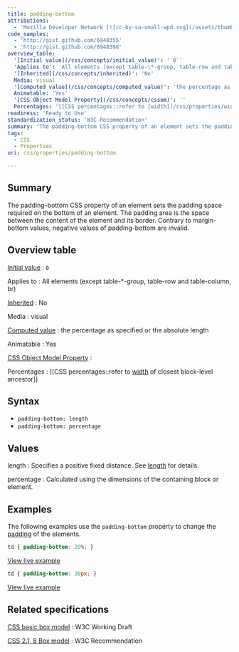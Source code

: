 ```yaml
---
title: padding-bottom
attributions:
  - 'Mozilla Developer Network [![cc-by-sa-small-wpd.svg](/assets/thumb/8/8c/cc-by-sa-small-wpd.svg/120px-cc-by-sa-small-wpd.svg.png)](http://creativecommons.org/licenses/by-sa/3.0/us/).'
code_samples:
  - 'http://gist.github.com/6948355'
  - 'http://gist.github.com/6948398'
overview_table:
  '[Initial value](/css/concepts/initial_value)': '`0`'
  'Applies to': 'All elements (except table-\*-group, table-row and table-column, br)'
  '[Inherited](/css/concepts/inherited)': 'No'
  Media: visual
  '[Computed value](/css/concepts/computed_value)': 'the percentage as specified or the absolute length'
  Animatable: 'Yes'
  '[CSS Object Model Property](/css/concepts/cssom)': ''
  Percentages: '[[CSS percentages::refer to [width](/css/properties/width) of closest block-level ancestor]]'
readiness: 'Ready to Use'
standardization_status: 'W3C Recommendation'
summary: 'The padding-bottom CSS property of an element sets the padding space required on the bottom of an element. The padding area is the space between the content of the element and its border. Contrary to margin-bottom values, negative values of padding-bottom are invalid.'
tags:
  - CSS
  - Properties
uri: css/properties/padding-bottom

---
```

## <span>Summary</span>

The padding-bottom CSS property of an element sets the padding space required on the bottom of an element. The padding area is the space between the content of the element and its border. Contrary to margin-bottom values, negative values of padding-bottom are invalid.

## <span>Overview table</span>

[Initial value](/css/concepts/initial_value)
:   `0`

Applies to
:   All elements (except table-\*-group, table-row and table-column, br)

[Inherited](/css/concepts/inherited)
:   No

Media
:   visual

[Computed value](/css/concepts/computed_value)
:   the percentage as specified or the absolute length

Animatable
:   Yes

[CSS Object Model Property](/css/concepts/cssom)
:

Percentages
:   [[CSS percentages::refer to [width](/css/properties/width) of closest block-level ancestor]]

## <span>Syntax</span>

-   `padding-bottom: length`
-   `padding-bottom: percentage`

## <span>Values</span>

length
:   Specifies a positive fixed distance. See [length](/css/data_types/length) for details.

percentage
:   Calculated using the dimensions of the containing block or element.

## <span>Examples</span>

The following examples use the `padding-bottom` property to change the [padding](/css/properties/padding) of the elements.

``` css
td { padding-bottom: 20%; }
```

[View live example](http://code.webplatform.org/gist/6948355)

``` css
td { padding-bottom: 30px; }
```

[View live example](http://code.webplatform.org/gist/6948398)

## <span>Related specifications</span>

[CSS basic box model](http://www.w3.org/TR/css3-box/)
:   W3C Working Draft

[CSS 2.1, 8 Box model](http://www.w3.org/TR/CSS21/box.html#propdef-padding)
:   W3C Recommendation
